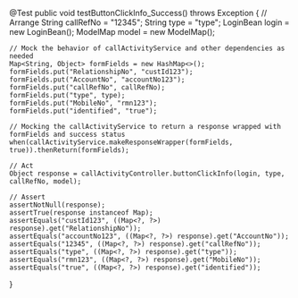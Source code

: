 @Test
public void testButtonClickInfo_Success() throws Exception {
    // Arrange
    String callRefNo = "12345";
    String type = "type";
    LoginBean login = new LoginBean();
    ModelMap model = new ModelMap();

    // Mock the behavior of callActivityService and other dependencies as needed
    Map<String, Object> formFields = new HashMap<>();
    formFields.put("RelationshipNo", "custId123");
    formFields.put("AccountNo", "accountNo123");
    formFields.put("callRefNo", callRefNo);
    formFields.put("type", type);
    formFields.put("MobileNo", "rmn123");
    formFields.put("identified", "true");

    // Mocking the callActivityService to return a response wrapped with formFields and success status
    when(callActivityService.makeResponseWrapper(formFields, true)).thenReturn(formFields);

    // Act
    Object response = callActivityController.buttonClickInfo(login, type, callRefNo, model);

    // Assert
    assertNotNull(response);
    assertTrue(response instanceof Map);
    assertEquals("custId123", ((Map<?, ?>) response).get("RelationshipNo"));
    assertEquals("accountNo123", ((Map<?, ?>) response).get("AccountNo"));
    assertEquals("12345", ((Map<?, ?>) response).get("callRefNo"));
    assertEquals("type", ((Map<?, ?>) response).get("type"));
    assertEquals("rmn123", ((Map<?, ?>) response).get("MobileNo"));
    assertEquals("true", ((Map<?, ?>) response).get("identified"));
}
